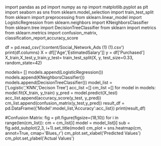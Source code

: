 
import pandas as pd
import numpy as np
import matplotlib.pyplot as plt
import seaborn as sns
from sklearn.model_selection import train_test_split
from sklearn import preprocessing
from sklearn.linear_model import LogisticRegression
from sklearn.neighbors import KNeighborsClassifier
from sklearn.tree import DecisionTreeClassifier
from sklearn import metrics
from sklearn.metrics import confusion_matrix, classification_report,accuracy_score

df = pd.read_csv('/content/Social_Network_Ads (1) (1).csv')
print(df.columns)
X = df[['Age','EstimatedSalary']]
y = df['Purchased']
X_train,X_test,y_train,y_test= train_test_split(X, y, test_size=0.33,
random_state=42)

models= []
models.append(LogisticRegression())
models.append(KNeighborsClassifier())
models.append(DecisionTreeClassifier())
model_list = ['Logistic','KNN','Decison Tree']
acc_list =[]
cm_list =[]
for model in models:
  model.fit(X_train, y_train)
  y_pred = model.predict(X_test)
  acc_list.append(accuracy_score(y_test, y_pred))
  cm_list.append(confusion_matrix(y_test,y_pred))
result_df = pd.DataFrame({'Model':model_list,'Accuracy':acc_list})
print(result_df)

#Confusion Matrix:
fig = plt.figure(figsize=(18,10))
for i in range(len(cm_list)):
  cm = cm_list[i]
  model = model_list[i]
  sub = fig.add_subplot(2,3, i+1).set_title(model)
  cm_plot = sns.heatmap(cm, annot=True, cmap='Blues_r')
  cm_plot.set_xlabel('Predicted Values')
  cm_plot.set_ylabel('Actual Values')
